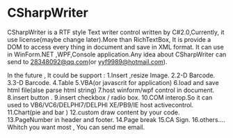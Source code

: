 # CSharpWriter
CSharpWriter is a RTF style Text writer control written by C#2.0,Currently,
it use <LGPL> license(maybe change later).More than RichTextBox, 
It is provide a DOM to access every thing in document and save in XML format.
It can use in WinForm.NET ,WPF,Console application.Any idea about CSharpWriter 
can send to 28348092@qq.com(or yyf9989@hotmail.com).

In the future , It could be support :
1.Insert ,resize Image.
2.2-D Barcode.
3.3-D Barcode.
4.Table 
5.VBA(or javascrit for application)
6.load and save html file(alse parse html string)
7.host winform/wpf control in document.
8.insert button .
9.insert checkbox / radio box.
10.COM interop.So it can used to VB6/VC6/DELPHI7/DELPHI XE/PB9/IE host activecontrol.
11.Chart(pie and bar )
12.custom draw content by your code.
13.PageNumber in header and footer.
14.Page break
15.CA Sign.
16.others....
Whitch you want most , You can send me email.
